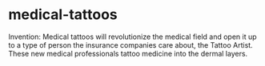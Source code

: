 # medical-tattoos
Invention: Medical tattoos will revolutionize the medical field and open it up to a type of person the insurance companies care about, the Tattoo Artist. These new medical professionals tattoo medicine into the dermal layers.
